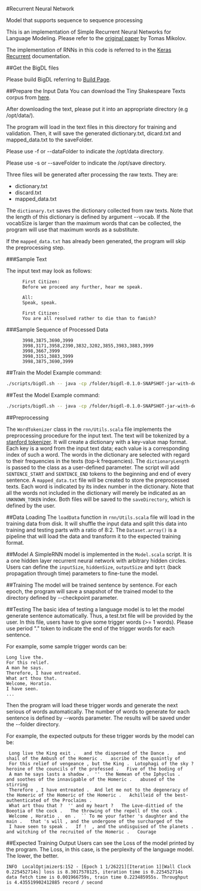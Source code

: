 #Recurrent Neural Network

Model that supports sequence to sequence processing

This is an implementation of Simple Recurrent Neural Networks for Language Modeling. Please refer to the [original paper](http://www.fit.vutbr.cz/research/groups/speech/publi/2010/mikolov_interspeech2010_IS100722.pdf) by Tomas Mikolov.

The implementation of RNNs in this code is referred to in the [Keras Recurrent](https://keras.io/layers/recurrent/) documentation.


##Get the BigDL files

Please build BigDL referring to [Build Page](https://github.com/intel-analytics/BigDL/wiki/Build-Page).


##Prepare the Input Data
You can download the Tiny Shakespeare Texts corpus from [here](https://raw.githubusercontent.com/karpathy/char-rnn/master/data/tinyshakespeare/input.txt).

After downloading the text, please put it into an appropriate directory (e.g /opt/data/).

The program will load in the text files in this directory for training and validation. Then, it will save the generated dictionary.txt, dicard.txt and mapped_data.txt to the saveFolder.

Please use -f or --dataFolder to indicate the /opt/data directory.

Please use -s or --saveFolder to indicate the /opt/save directory.

Three files will be generated after processing the raw texts. They are:

* dictionary.txt
* discard.txt
* mapped_data.txt

The <code>dictionary.txt</code> saves the dictionary collected from raw texts. Note that the length of this dictionary is defined by argument --vocab.
If the vocabSize is larger than the maximum words that can be collected, the program will use that maximum words as a substitute.

If the <code>mapped_data.txt</code> has already been generated, the program will skip the preprocessing step.

###Sample Text

The input text may look as follows:

```
      First Citizen:
      Before we proceed any further, hear me speak.

      All:
      Speak, speak.

      First Citizen:
      You are all resolved rather to die than to famish?
```

###Sample Sequence of Processed Data
```
      3998,3875,3690,3999
      3998,3171,3958,2390,3832,3202,3855,3983,3883,3999
      3998,3667,3999
      3998,3151,3883,3999
      3998,3875,3690,3999
```

##Train the Model
Example command:
```bash
./scripts/bigdl.sh -- java -cp /folder/bigdl-0.1.0-SNAPSHOT-jar-with-dependencies-and-spark.jar com.intel.analytics.bigdl.models.rnn.Train -f /dataFolder -s /saveFolder -c 4 --vocab 10000 -h 100 --learningRate 0.1 -e 50 --bptt 5 --checkpoint /modeldirectory
```

##Test the Model
Example command:
```bash
./scripts/bigdl.sh -- java -cp /folder/bigdl-0.1.0-SNAPSHOT-jar-with-dependencies-and-spark.jar com.intel.analytics.bigdl.models.rnn.Test -f /textdirectory --test test.txt --model /modeldirectory/model.iterationNumber --state /modeldirectory/state.iterationNumber -c 4 --words 20
```

##Preprocessing

The <code>WordTokenizer</code> class in the <code>rnn/Utils.scala</code> file implements the preprocessing procedure for the input text.
The text will be tokenized by a [stanford tokenizer](http://nlp.stanford.edu/software/tokenizer.shtml).
It will create a dictionary with a key-value map format. Each key is a word from the input text data; each value is a corresponding index of such a word.
The words in the dictionary are selected with regard to their frequencies in the texts (top-k frequencies).
The <code>dictionaryLength</code> is passed to the class as a user-defined parameter. The script will add  <code>SENTENCE_START</code> and <code>SENTENCE_END</code> tokens to the beginning and end of every sentence.
A <code>mapped_data.txt</code> file will be created to store the preprocessed texts. Each word is indicated by its index number in the dictionary.
Note that all the words not included in the dictionary will merely be indicated as an <code>UNKNOWN_TOKEN</code> index.
Both files will be saved to the <code>saveDirectory</code>, which is defined by the user.


##Data Loading
The <code>loadData</code> function in <code>rnn/Utils.scala</code> file will load in the training data from disk. It will shuffle the input data and split this data into training and testing parts with a ratio of 8:2.
The <code>Dataset.array()</code> is a pipeline that will load the data and transform it to the expected training format.

##Model
A SimpleRNN model is implemented in the <code>Model.scala</code> script. It is a one hidden layer recurrent neural network with arbitrary hidden circles.
Users can define the <code>inputSize</code>, <code>hiddenSize</code>, <code>outputSize</code> and <code>bptt</code> (back propagation through time) parameters to fine-tune the model.

##Training
The model will be trained sentence by sentence. For each epoch, the program will save a snapshot of the trained model to the directory defined by --checkpoint parameter.

##Testing
The basic idea of testing a language model is to let the model generate sentence automatically. Thus, a test.txt file will be provided by the user. In this file,
users have to give some trigger words (>= 1 words). Please use period "." token to indicate the end of the trigger words for each sentence.

For example, some sample trigger words can be:
```
Long live the.
For this relief.
A man he says.
Therefore, I have entreated.
What art thou that.
Welcome, Horatio.
I have seen.
...
```

Then the program will load these trigger words and generate the next serious of words automatically. The number of words to generate for each sentence is defined by --words parameter. The results will be saved under the --folder directory.

For example, the expected outputs for these trigger words by the model can be:
```
 Long live the King exit .   and the dispensed of the Dance .   and shail of the Ambush of the Homeric .   ascribe of the quaintly of
 For this relief of vengeance , but the King .  Lotophagi of the sky ?   heroine of the councils of the professed .   Five of the boding of
 A man he says lasts a shadow .  ''  the Nemean of the Iphyclus .   and soothes of the innavigable of the Homeric .   abused of the stirring
 Therefore , I have entreated .  And let me not to the degeneracy of the Homeric of the Homeric of the Homeric .   Achilleid of the best-authenticated of the Proclaims .
 What art thou that ?  '' and my heart ?   The Love-dittied of the Boeotia of the cock .   The throwing of the repell of the cock .
 Welcome , Horatio .  en .  `` To me your father 's daughter and the main .   that 's will , and the undergone of the surcharged of the
 I have seen to speak .   If !  , and the undisguised of the planets .   and witching of the recruited of the Homeric .   Courage
 ```

##Expected Training Output
Users can see the Loss of the model printed by the program. The Loss, in this case, is the perplexity of the language model. The lower, the better.
```
INFO  LocalOptimizer$:152 - [Epoch 1 1/26221][Iteration 1][Wall Clock 0.225452714s] loss is 8.3017578125, iteration time is 0.225452714s data fetch time is 0.001966759s, train time 0.223485955s. Throughput is 4.435519902412885 record / second
```
